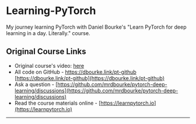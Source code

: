 # Learning-PyTorch
My journey learning PyTorch with Daniel Bourke's "Learn PyTorch for deep learning in a day. Literally." course.

## Original Course Links
- Original course's video: <a href="https://www.youtube.com/watch?v=Z_ikDlimN6A">here</a>
- All code on GitHub - https://dbourke.link/pt-github [https://dbourke.link/pt-github](https://dbourke.link/pt-github)
- Ask a question - [https://github.com/mrdbourke/pytorch-deep-learning/discussions](https://github.com/mrdbourke/pytorch-deep-learning/discussions) 
- Read the course materials online - [https://learnpytorch.io](https://learnpytorch.io)

---
